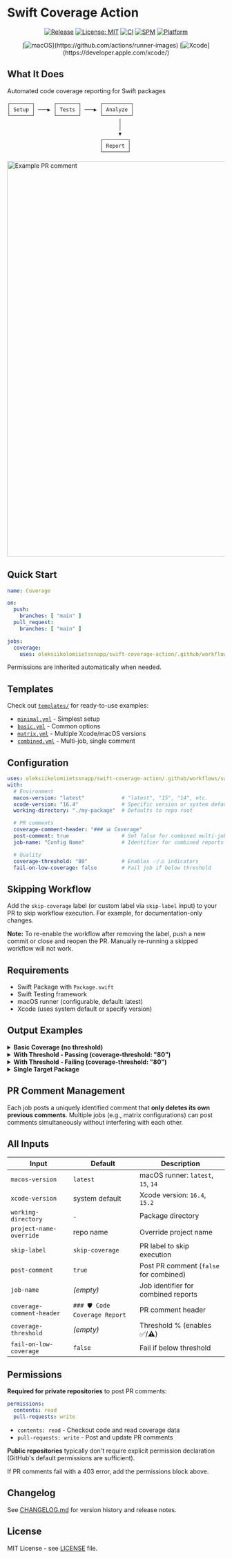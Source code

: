 # Swift Coverage Action

<div align="center">

[![Release](https://img.shields.io/github/v/release/oleksiikolomiietssnapp/swift-coverage-action)](https://github.com/oleksiikolomiietssnapp/swift-coverage-action/releases)
[![License: MIT](https://img.shields.io/badge/License-MIT-yellow.svg)](https://opensource.org/licenses/MIT)
[![CI](https://img.shields.io/github/actions/workflow/status/oleksiikolomiietssnapp/swift-coverage-action/test-samples.yml?branch=main&label=tests&logo=github)](https://github.com/oleksiikolomiietssnapp/swift-coverage-action/actions)
[![SPM](https://img.shields.io/badge/SPM-Compatible-brightgreen.svg?logo=swift)](https://swift.org/package-manager/)
[![Platform](https://img.shields.io/badge/Platform-macOS-lightgrey.svg?logo=apple)](https://github.com/oleksiikolomiietssnapp/swift-coverage-action)

[![macOS](https://img.shields.io/badge/macOS-Configurable_(default:_latest)-blue.svg?logo=apple)](https://github.com/actions/runner-images)
[![Xcode](https://img.shields.io/badge/Xcode-Configurable_(default:_system)-blue.svg?logo=xcode)](https://developer.apple.com/xcode/)

</div>

## What It Does

Automated code coverage reporting for Swift packages

```
┌───────┐      ┌───────┐      ┌─────────┐
│ Setup │ ───▶ │ Tests │ ───▶ │ Analyze │
└───────┘      └───────┘      └─────────┘
                                    │
                                    │
                                    ▼
                              ┌────────┐
                              │ Report │
                              └────────┘
```

<img width="917" alt="Example PR comment" src="https://github.com/user-attachments/assets/ec96651d-c42c-4633-9c8c-1931b46cb949" />

</div>

## Quick Start

```yaml
name: Coverage

on:
  push:
    branches: [ "main" ]
  pull_request:
    branches: [ "main" ]

jobs:
  coverage:
    uses: oleksiikolomiietssnapp/swift-coverage-action/.github/workflows/swift-coverage.yml@latest
```

Permissions are inherited automatically when needed.

## Templates

Check out [`templates/`](templates/) for ready-to-use examples:
- [`minimal.yml`](templates/minimal.yml) - Simplest setup
- [`basic.yml`](templates/basic.yml) - Common options
- [`matrix.yml`](templates/matrix.yml) - Multiple Xcode/macOS versions
- [`combined.yml`](templates/combined.yml) - Multi-job, single comment

## Configuration

```yaml
uses: oleksiikolomiietssnapp/swift-coverage-action/.github/workflows/swift-coverage.yml@latest
with:
  # Environment
  macos-version: "latest"            # "latest", "15", "14", etc.
  xcode-version: "16.4"              # Specific version or system default
  working-directory: "./my-package"  # Defaults to repo root

  # PR comments
  coverage-comment-header: "### 📊 Coverage"
  post-comment: true                 # Set false for combined multi-job comments
  job-name: "Config Name"            # Identifier for combined reports

  # Quality
  coverage-threshold: "80"           # Enables ✅/⚠️ indicators
  fail-on-low-coverage: false        # Fail job if below threshold
```

## Skipping Workflow

Add the `skip-coverage` label (or custom label via `skip-label` input) to your PR to skip workflow execution. For example, for documentation-only changes.

**Note:** To re-enable the workflow after removing the label, push a new commit or close and reopen the PR. Manually re-running a skipped workflow will not work.

## Requirements

- Swift Package with `Package.swift`
- Swift Testing framework
- macOS runner (configurable, default: latest)
- Xcode (uses system default or specify version)

## Output Examples

<details>
<summary><b>Basic Coverage (no threshold)</b></summary>

|   №  | Target | Lines | Coverage |
|:----:|--------|------:|---------:|
| 1 | CoreLibrary | 58 | **85.66%** |
| 2 | NetworkLibrary | 35 | **70.00%** |
| 3 | UtilsLibrary | 77 | **49.35%** |
| | <p align="right">**Total**</p> | 170 | **68.34%** |

</details>

<details>
<summary><b>With Threshold - Passing (coverage-threshold: "80")</b></summary>

When threshold is met, header shows ✅:

|   №  | Target | Lines | ✅ |
|:----:|--------|------:|:---------:|
| 1 | CoreLibrary | 58 | **92.00%** |
| 2 | NetworkLibrary | 35 | **85.00%** |
| 3 | UtilsLibrary | 77 | **81.00%** |
| | <p align="right">**Total**</p> | 170 | **86.00%** |

<details>
<summary><b>Details</b></summary>

### Threshold - 80%
  - ⚠️ below
  - ✅ meets

</details>

</details>

<details>
<summary><b>With Threshold - Failing (coverage-threshold: "80")</b></summary>

When threshold is not met, header shows ⚠️:

|   №  | Target | Lines | ⚠️ |
|:----:|--------|------:|:---------:|
| 1 | CoreLibrary | 58 | **85.66%** |
| 2 | NetworkLibrary | 35 | **70.00%** |
| 3 | UtilsLibrary | 77 | **49.35%** |
| | <p align="right">**Total**</p> | 170 | **68.34%** |

<details>
<summary><b>Details</b></summary>

### Threshold - 80%
  - ⚠️ below
  - ✅ meets

</details>

</details>

<details>
<summary><b>Single Target Package</b></summary>

For packages with one target, no Total row is shown:

|   №  | Target | Lines | Coverage |
|:----:|--------|------:|---------:|
| 1 | MyLibrary | 45 | **73.33%** |

</details>

## PR Comment Management

Each job posts a uniquely identified comment that **only deletes its own previous comments**. Multiple jobs (e.g., matrix configurations) can post comments simultaneously without interfering with each other.

## All Inputs

| Input | Default | Description |
|-------|---------|-------------|
| `macos-version` | `latest` | macOS runner: `latest`, `15`, `14` |
| `xcode-version` | system default | Xcode version: `16.4`, `15.2` |
| `working-directory` | `.` | Package directory |
| `project-name-override` | repo name | Override project name |
| `skip-label` | `skip-coverage` | PR label to skip execution |
| `post-comment` | `true` | Post PR comment (`false` for combined) |
| `job-name` | _(empty)_ | Job identifier for combined reports |
| `coverage-comment-header` | `### 🛡️ Code Coverage Report` | PR comment header |
| `coverage-threshold` | _(empty)_ | Threshold % (enables ✅/⚠️) |
| `fail-on-low-coverage` | `false` | Fail if below threshold |

## Permissions

**Required for private repositories** to post PR comments:

```yaml
permissions:
  contents: read
  pull-requests: write
```

- `contents: read` - Checkout code and read coverage data
- `pull-requests: write` - Post and update PR comments

**Public repositories** typically don't require explicit permission declaration (GitHub's default permissions are sufficient).

If PR comments fail with a 403 error, add the permissions block above.

## Changelog

See [CHANGELOG.md](CHANGELOG.md) for version history and release notes.

## License

MIT License - see [LICENSE](LICENSE) file.

